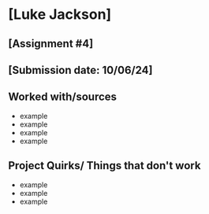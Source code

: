 # [Luke Jackson]
## [Assignment #4]
## [Submission date: 10/06/24]
## Worked with/sources 
* example
* example
* example
* example
## Project Quirks/ Things that don't work
* example
* example
* example

